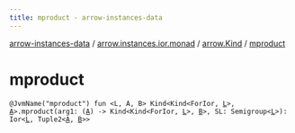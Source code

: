 ```yaml
---
title: mproduct - arrow-instances-data
---
```


[arrow-instances-data](../../index.html) / [arrow.instances.ior.monad](../index.html) / [arrow.Kind](index.html) / [mproduct](./mproduct.html)

# mproduct

`@JvmName("mproduct") fun <L, A, B> Kind<Kind<ForIor, `[`L`](mproduct.html#L)`>, `[`A`](mproduct.html#A)`>.mproduct(arg1: (`[`A`](mproduct.html#A)`) -> Kind<Kind<ForIor, `[`L`](mproduct.html#L)`>, `[`B`](mproduct.html#B)`>, SL: Semigroup<`[`L`](mproduct.html#L)`>): Ior<`[`L`](mproduct.html#L)`, Tuple2<`[`A`](mproduct.html#A)`, `[`B`](mproduct.html#B)`>>`